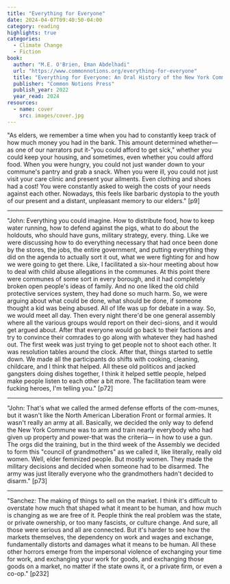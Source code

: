 ```yaml
---
title: "Everything for Everyone"
date: 2024-04-07T09:40:50-04:00
category: reading
highlights: true
categories:
  - Climate Change
  - Fiction
book:
  author: "M.E. O'Brien, Eman Abdelhadi"
  url: "https://www.commonnotions.org/everything-for-everyone"
  title: "Everything for Everyone: An Oral History of the New York Commune 2052-2072"
  publisher: "Common Notions Press"
  publish_year: 2022
  year_read: 2024
resources:
  - name: cover
    src: images/cover.jpg
---
```


"As elders, we remember a time when you had to constantly keep track of how much money you had in the bank. This amount determined whether—as one of our narrators put it-"you could afford to get sick," whether you could keep your housing, and sometimes, even whether you could afford food. When you were hungry, you could not just wander down to your commune's pantry and grab a snack.
When you were ill, you could not just visit your care clinic and present your ailments. Even clothing and shoes had a cost! You were constantly asked to weigh the costs of your needs against each other.
Nowadays, this feels like barbaric dystopia to the youth of our present and a distant, unpleasant memory to our elders." [p9]

----

"John: Everything you could imagine. How to distribute food, how to keep water running, how to defend against the pigs, what to do about the holdouts, who should have guns, military strategy, every. thing. Like we were discussing how to do everything necessary that had once been done by the stores, the jobs, the entire government, and putting everything they did on the agenda to actually sort it out, what we were fighting for and how we were going to get there. Like, I facilitated a six-hour meeting about how to deal with child abuse allegations in the communes. At this point there were communes of some sort in every borough, and it had completely broken open people's ideas of family. And no one liked the old child protective services system, they had done so much harm. So, we were arguing about what could be done, what should be done, if someone thought a kid was being abused. All of life was up for debate in a way. So, we would meet all day. Then every night there'd be one general assembly where all the various groups would report on their deci-sions, and it would get argued about. After that everyone would go back to their factions and try to convince their comrades to go along with whatever they had hashed out. The first week was just trying to get people not to shoot each other. It was resolution tables around the clock. After that, things started to settle down. We made all the participants do shifts with cooking, cleaning, childcare, and I think that helped. All these old politicos and jacked gangsters doing dishes together, I think it helped settle people, helped make people listen to each other a bit more. The facilitation team were fucking heroes, I'm telling you." [p72]

---

"John: That's what we called the armed defense efforts of the com-munes, but it wasn't like the North American Liberation Front or formal armies. It wasn't really an army at all. Basically, we decided the only way to defend the New York Commune was to arm and train nearly everybody who had given up property and power-that was the criteria— in how to use a gun. The orgs did the training, but in the third week of the Assembly we decided to form this "council of grandmothers" as we called it, like literally, really old women. Well, elder feminized people. But mostly women. They made the military decisions and decided when someone had to be disarmed. The army was just literally everyone who the grandmothers hadn't decided to disarm." [p73]

---

"Sanchez: The making of things to sell on the market. I think it's difficult to overstate how much that shaped what it meant to be human, and how much is changing as we are free of it. People think the real problem was the state, or private ownership, or too many fascists, or culture change. And sure, all those were serious and all are connected. But it's harder to see how the markets themselves, the dependency on work and wages and exchange, fundamentally distorts and damages what it means to be human. All these other horrors emerge from the impersonal violence of exchanging your time for work, and exchanging your work for goods, and exchanging those goods on a market, no matter if the state owns it, or a private firm, or even a co-op." [p232]


